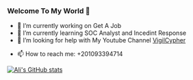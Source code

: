 ### Welcome To My World 👋


- 🔭 I’m currently working on Get A Job
- 🌱 I’m currently learning SOC Analyst and Incedint Response
  <!-- 👯 I’m looking to collaborate on telenor.se bug hunting-->
- 🤔 I’m looking for help with My Youtube Channel [VigilCypher](https://www.youtube.com/@VigilCypher)
<!-- 💬 Ask me about ...-->
- 📫 How to reach me: +201093394714
<!-- 😄 Pronouns: ...
- ⚡ Fun fact: ... -->
  
[![Ali's GitHub stats](https://github-readme-stats.vercel.app/api?username=hithmast)](https://github.com/anuraghazra/github-readme-stats)
